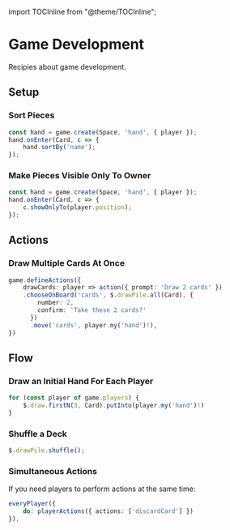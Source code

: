 import TOCInline from "@theme/TOCInline";

<TOCInline toc={toc} />

# Game Development
Recipies about game development.


## Setup

### Sort Pieces

```ts
const hand = game.create(Space, 'hand', { player });
hand.onEnter(Card, c => {
    hand.sortBy('name');
});
```


### Make Pieces Visible Only To Owner

```ts
const hand = game.create(Space, 'hand', { player });
hand.onEnter(Card, c => {
    c.showOnlyTo(player.position);
});
```


## Actions


### Draw Multiple Cards At Once


```ts
game.defineActions({
    drawCards: player => action({ prompt: 'Draw 2 cards' })
    .chooseOnBoard('cards', $.drawPile.all(Card), {
        number: 2,
        confirm: 'Take these 2 cards?'
      })
      .move('cards', player.my('hand')!),
})
```


## Flow

### Draw an Initial Hand For Each Player

```ts
for (const player of game.players) {
    $.draw.firstN(3, Card).putInto(player.my('hand')!)
}
```

### Shuffle a Deck

```ts
$.drawPile.shuffle();
```

### Simultaneous Actions
If you need players to perform actions at the same time:
```ts
everyPlayer({
    do: playerActions({ actions: ['discardCard'] })
}),
```